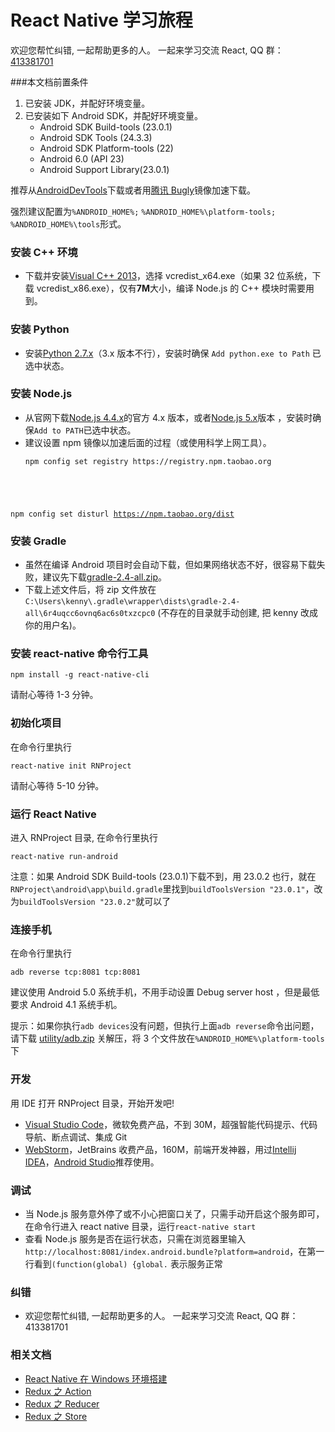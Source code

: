 # React Native 学习旅程

欢迎您帮忙纠错, 一起帮助更多的人。 一起来学习交流 React, QQ 群：[413381701](http://shang.qq.com/wpa/qunwpa?idkey=3b9474dacbf35e4a9659e89399758406e510e5b8a3f81109f7d07efaadc6056d)

###本文档前置条件

1.  已安装 JDK，并配好环境变量。
2.  已安装如下 Android SDK，并配好环境变量。
    * Android SDK Build-tools (23.0.1)
    * Android SDK Tools (24.3.3)
    * Android SDK Platform-tools (22)
    * Android 6.0 (API 23)
    * Android Support Library(23.0.1)

推荐从[AndroidDevTools](http://androiddevtools.cn/)下载或者用[腾讯 Bugly](http://android-mirror.bugly.qq.com:8080/include/usage.html)镜像加速下载。

强烈建议配置为`%ANDROID_HOME%;` `%ANDROID_HOME%\platform-tools;` `%ANDROID_HOME%\tools`形式。

### 安装 C++ 环境

* 下载并安装[Visual C++ 2013](https://www.microsoft.com/zh-cn/download/details.aspx?id=40784)，选择 vcredist_x64.exe（如果 32 位系统，下载 vcredist_x86.exe），仅有**7M**大小，编译 Node.js 的 C++ 模块时需要用到。

### 安装 Python

* 安装[Python 2.7.x](https://www.python.org/downloads/release/python-2711/)（3.x 版本不行），安装时确保 `Add python.exe to Path` 已选中状态。

### 安装 Node.js

* 从官网下载[Node.js 4.4.x](https://nodejs.org/dist/v4.4.2/node-v4.4.2-x64.msi)的官方 4.x 版本，或者[Node.js 5.x](https://nodejs.org/dist/v5.10.1/node-v5.10.1-x64.msi)版本 ，安装时确保`Add to PATH`已选中状态。
* 建议设置 npm 镜像以加速后面的过程（或使用科学上网工具）。
  <pre><code>npm config set registry https://registry.npm.taobao.org
npm config set disturl https://npm.taobao.org/dist</code></pre>

### 安装 Gradle

* 虽然在编译 Android 项目时会自动下载，但如果网络状态不好，很容易下载失败，建议先下载[gradle-2.4-all.zip](http://pan.baidu.com/s/1pLEkm4F)。
* 下载上述文件后，将 zip 文件放在`C:\Users\kenny\.gradle\wrapper\dists\gradle-2.4-all\6r4uqcc6ovnq6ac6s0txzcpc0` (不存在的目录就手动创建, 把 kenny 改成你的用户名)。

### 安装 react-native 命令行工具

<pre><code>npm install -g react-native-cli</code></pre>

请耐心等待 1-3 分钟。

### 初始化项目

在命令行里执行

<pre><code>react-native init RNProject</code></pre>

请耐心等待 5-10 分钟。

### 运行 React Native

进入 RNProject 目录, 在命令行里执行

<pre><code>react-native run-android</code></pre>

注意：如果 Android SDK Build-tools (23.0.1)下载不到，用 23.0.2 也行，就在`RNProject\android\app\build.gradle`里找到`buildToolsVersion "23.0.1"`，改为`buildToolsVersion "23.0.2"`就可以了

### 连接手机

在命令行里执行

<pre><code>adb reverse tcp:8081 tcp:8081</code></pre>

建议使用 Android 5.0 系统手机，不用手动设置 Debug server host ，但是最低要求 Android 4.1 系统手机。

提示：如果你执行`adb devices`没有问题，但执行上面`adb reverse`命令出问题，请下载 [utility/adb.zip](https://raw.githubusercontent.com/Kennytian/learning-react-native/master/utilities/adb.zip) 关解压，将 3 个文件放在`%ANDROID_HOME%\platform-tools`下

### 开发

用 IDE 打开 RNProject 目录，开始开发吧!

* [Visual Studio Code](https://www.visualstudio.com/products/code-vs)，微软免费产品，不到 30M，超强智能代码提示、代码导航、断点调试、集成 Git
* [WebStorm](https://www.jetbrains.com/webstorm/)，JetBrains 收费产品，160M，前端开发神器，用过[Intellij IDEA](https://www.jetbrains.com/idea/)，[Android Studio](http://www.androiddevtools.cn/)推荐使用。

### 调试

* 当 Node.js 服务意外停了或不小心把窗口关了，只需手动开启这个服务即可，在命令行进入 react native 目录，运行`react-native start`
* 查看 Node.js 服务是否在运行状态，只需在浏览器里输入`http://localhost:8081/index.android.bundle?platform=android`，在第一行看到`(function(global) {global.` 表示服务正常

### 纠错

* 欢迎您帮忙纠错, 一起帮助更多的人。 一起来学习交流 React, QQ 群：413381701

### 相关文档

* [React Native 在 Windows 环境搭建](https://github.com/Kennytian/learning-react-native/blob/master/environment/config-environment-on-windows.md)
* [Redux 之 Action](https://github.com/Kennytian/learning-react-native/blob/master/redux/action.md)
* [Redux 之 Reducer](https://github.com/Kennytian/learning-react-native/blob/master/redux/reducer.md)
* [Redux 之 Store](https://github.com/Kennytian/learning-react-native/blob/master/redux/store.md)
